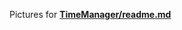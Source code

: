 Pictures for **<a href="https://github.com/Samson-P/TimeManager/blob/main/README.md">TimeManager/readme.md</a>**
